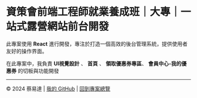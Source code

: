 # 資策會前端工程師就業養成班｜大專｜一站式露營網站前台開發
 
此專案使用 **React** 進行開發，專注於打造一個高效的後台管理系統，提供使用者友好的操作界面。

在此專案中，我負責 **UI視覺設計** 、 **首頁** 、 **領取優惠券專區**、 **會員中心-我的優惠券** 的切板與功能開發

---

© 2024 蔡易達 | [我的 GitHub](https://github.com/sth-of-yidatsai) | [回到專案總覽](https://github.com/sth-of-yidatsai/My-Project-Dashboard/tree/main)
